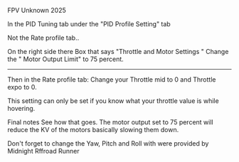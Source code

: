 FPV Unknown 2025


In the PID Tuning tab under the "PID Profile Setting" tab 

Not the Rate profile tab.. 

On the right side there Box that says 
"Throttle and Motor Settings
" Change the " Motor Output Limit" to 75 percent. 

______________________________________
Then in the Rate profile tab:
Change your Throttle mid to 0 and Throttle expo to 0. 

This setting can only be set if you know what your throttle value is while hovering. 

Final notes
See how that goes. 
The motor output set to 75 percent will reduce the KV of the motors basically slowing them down. 


Don't forget to change the Yaw, Pitch and Roll with were provided by Midnight Rffroad Runner
